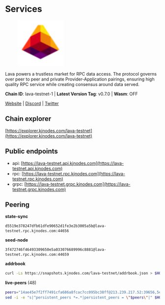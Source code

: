 # Services

<figure><img src="https://raw.githubusercontent.com/kj89/cosmos-images/main/logos/lava.png" width="150" alt=""><figcaption></figcaption></figure>

Lava powers a trustless market for RPC data access. The protocol  governs over peer to peer and private Provider-Application pairings,  ensuring high quality RPC service while creating consensus around data served.

**Chain ID**: lava-testnet-1 | **Latest Version Tag**: v0.7.0 | **Wasm**: OFF

[Website](https://lavanet.xyz) | [Discord](https://discord.com/invite/Tbk5NxTCdA) | [Twitter](https://twitter.com/lavanetxyz)




## Chain explorer
[https://explorer.kjnodes.com/lava-testnet](https://explorer.kjnodes.com/lava-testnet)

## Public endpoints

* api: [https://lava-testnet.api.kjnodes.com](https://lava-testnet.api.kjnodes.com)
* rpc: [https://lava-testnet.rpc.kjnodes.com](https://lava-testnet.rpc.kjnodes.com)
* grpc: [https://lava-testnet.grpc.kjnodes.com](https://lava-testnet.grpc.kjnodes.com)

## Peering

**state-sync**

```text
d5519e378247dfb61dfe90652d1fe3e2b3005a5b@lava-testnet.rpc.kjnodes.com:44656
```

**seed-node**

```text
3f472746f46493309650e5a033076689996c8881@lava-testnet.rpc.kjnodes.com:44659
```

**addrbook**
```bash
curl -Ls https://snapshots.kjnodes.com/lava-testnet/addrbook.json > $HOME/.lava/config/addrbook.json
```

**live-peers** (48)
```bash
peers="14ae45e7f2ff7491cfa686a8fcac7cc095bc38ff@213.239.217.52:39656,5e8d65796d939fc16fa0c955dfbd16c9c519606b@222.71.35.43:26656,3173b2d34ce415ee9a1bf08646d85688bf49e299@5.189.186.222:36656,f00678dae0448ca33974a359bb1986e52b7ac19f@43.153.32.148:26656,c69864d1c6dd7132f2f65eafec6e6828938c5c8d@37.221.198.252:26666,f0679f7ee5038bb29d7cf1b823a44d6539484184@107.175.179.100:26656,b62eb3baed171ab5654292e5e35d56a1287693c9@45.32.66.24:26656,370ae92bd28701e0c1d8dc912ccf0d40fe0db3d5@157.90.245.166:26656,8a089094624f27698f365402a059b8b810532805@207.180.229.129:26656,4634ca7cefe997035440df1095915ed255e81296@49.12.189.98:26656,a2afdc48785be73f208af349e78d632b5556cc01@5.75.226.151:26656,c0efea9152aed75fcf3022b8af45243818c59d6a@49.12.13.104:26656,e1383b216c42acc842193c5ac7321ce6c0d73db0@78.47.37.142:26656,4732ed188fbe7603f81d9f4c825397277bb72217@5.75.235.195:26656,e268a2ce255d51a93e6ec89ee73c233bbaec70f4@49.12.185.46:26656,5e068fccd370b2f2e5ab4240a304323af6385f1f@172.93.110.154:27656,9a151159039fd8abce61ddb21e5342605787792b@5.75.228.39:26656,fdc3bd914360b1be8ee2e9f4a447223830527497@78.46.36.203:26656,94bba76f57bc30a6c0afa4ca10cd54d0b247569d@38.242.221.85:26656,e5f324d671e8bba44cd8eef2cb5b6e46ccf4f95a@65.108.199.120:60756,2cb465a7c919321978f89701b4ae07ac505f7ad8@194.163.184.228:26656,1598a86c04a64d17fa15a07eb201f50c5d760842@75.119.136.106:26656,5c2a752c9b1952dbed075c56c600c3a79b58c395@185.16.39.172:27066,d5ad7ae6caf54ef20a6dc04d30a55caac6c540c9@5.61.41.138:26656,944389dd08321247c8ad687d904591a3d73d16c6@173.249.38.130:26656,c5c98017339ce6d4d5d2a4fd0fb1aaeb966ef0f7@65.108.124.57:36656,4ad3f3731073a016fa0c99118b2a5a2d313928f5@207.180.233.148:26656,aa5c52f79bdf256a5581b8fd396e2180fb523b2c@178.18.247.249:38656,ddafabd9760011a797952ab62c50b758f83ea7ca@65.109.112.20:11144,ef6e9620807e7e4614fd8e02722f8075ec277544@199.175.98.122:26656,1550fe479ee2dcfa35f7dcd2c66f37a50d34b0e3@178.63.132.243:2237,ab924e7944c332bd1b52c8733e262bbdd33cb5ac@116.202.165.53:26656,f30d07170a092f82702e3c12334fa9fd828b71c6@168.119.124.130:47656,c83d7b205b2e80bd9a33c13161bd39d520988455@38.242.139.189:26656,6f1f1414c63e9ffca9cb59fe4c847580da2020d6@109.123.235.222:10104,1829486da26d7b88fb2a921798bb70f9218fc052@14.191.217.215:26656,66be93bd38fadeedde32f6adce6859b9700b1f11@182.217.153.83:26656,79fc521d683984e166526e74f88296599baf38c3@5.189.189.235:26656,a0476bc75ad2ade9ce8a6b2cd41ef646d3a2e3ee@85.10.193.246:28656,cba6347ac83120324c34514d383f3e9835ac15e9@5.75.139.114:26656,34a0258d5f63b9033aeb71226a6fb1e4c4138682@52.14.52.73:26656,e60b8e2f77ae7d519e552ecdfd1b4a940763ebe6@27.115.125.53:26656,d9abc551547563e9a45160adc070b8bb42fc7d62@75.119.134.69:29656,4f97a7b7d386dc6cc4b4a7239cf76be3c507a1c8@173.212.243.149:26656,bafcb5b7d86ae20859b72b4f5d47235e906ba7bf@185.169.252.210:26656,c3c6dbd9432ad9833033499f617de5defd397d06@154.53.39.185:26656,e83c0fdeb2b0e258bb559d657d0907b63635127a@159.69.149.85:26656,ade4d8bc8cbe014af6ebdf3cb7b1e9ad36f412c0@176.9.82.221:19956"
sed -i -e "s|^persistent_peers *=.*|persistent_peers = \"$peers\"|" $HOME/.lava/config/config.toml
```
